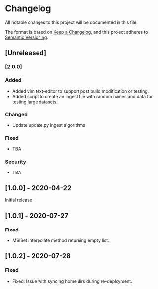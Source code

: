 # Changelog
All notable changes to this project will be documented in this file.

The format is based on [Keep a Changelog](https://keepachangelog.com/en/1.0.0/),
and this project adheres to [Semantic Versioning](https://semver.org/spec/v2.0.0.html).

## [Unreleased]
###  [2.0.0]
### Added
- Added vim text-editor to support post build modification or testing.
- Added script to create an ingest file with random names and data for
  testing large datasets.

### Changed
- Update update.py ingest algorithms

### Fixed
- TBA

### Security
- TBA
## [1.0.0] - 2020-04-22

Initial release
## [1.0.1] - 2020-07-27
### Fixed
- MSISet interpolate method returning empty list.

## [1.0.2] - 2020-07-28
### Fixed
- Fixed: Issue with syncing home dirs during re-deployment.




